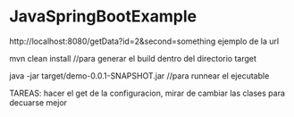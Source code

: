 # JavaSpringBootExample

http://localhost:8080/getData?id=2&second=something ejemplo de la url

mvn clean install //para generar el build dentro del directorio target

java -jar target/demo-0.0.1-SNAPSHOT.jar  //para runnear el ejecutable

TAREAS:
hacer el get de la configuracion, 
mirar de cambiar las clases para decuarse mejor
